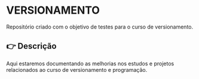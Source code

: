 # **VERSIONAMENTO**

</sup>Repositório criado com o objetivo de testes para o curso de versionamento.</sup>

## :point_right: **Descrição**
Aqui estaremos documentando as melhorias nos estudos e projetos relacionados ao curso de versionamento e programação.

